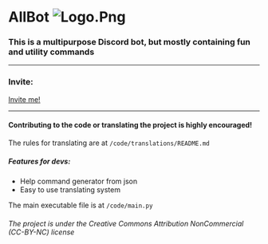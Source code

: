 # AllBot ![Logo.Png](https://cdn.discordapp.com/avatars/767075315595345930/36e1ceb553ca5c940e329902cc992fb2.png?size=64 "Logo")

### This is a multipurpose Discord bot, but mostly containing fun and utility commands

---

### Invite:

[Invite me!](https://discord.com/api/oauth2/authorize?client_id=767075315595345930&permissions=8&scope=bot)

---

#### Contributing to the code or translating the project is highly encouraged!

The rules for translating are at `/code/translations/README.md`


##### Features for devs:
* Help command generator from json
* Easy to use translating system


The main executable file is at `/code/main.py`

###### *The project is under the Creative Commons Attribution NonCommercial (CC-BY-NC) license*
